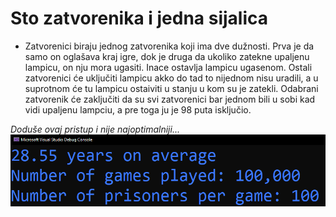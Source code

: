 # Sto zatvorenika i jedna sijalica
- Zatvorenici biraju jednog zatvorenika koji ima dve dužnosti. Prva je da samo on oglašava kraj igre, dok je druga da ukoliko zatekne upaljenu lampicu, on nju mora ugasiti. Inace ostavlja lampicu ugasenom. Ostali zatvorenici će uključiti lampicu akko do tad to nijednom nisu uradili, a u suprotnom će tu lampicu ostaiviti u stanju u kom su je zatekli. Odabrani zatvorenik će zaključiti da su svi zatvorenici bar jednom bili u sobi kad vidi upaljenu lampciu, a pre toga ju je 98 puta isključio.


*Doduše ovaj pristup i nije najoptimalniji...*
![](https://github.com/Matija-Djordjevic/KvizSQL/blob/main/PrisonersDilemaSpecs.png)
